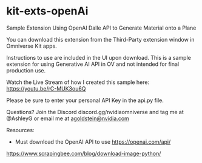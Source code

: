 # kit-exts-openAi
 Sample Extension Using OpenAI Dalle API to Generate Material onto a Plane

You can download this extension from the Third-Party extension window in Omniverse Kit apps. 

Instructions to use are included in the UI upon download.
This is a sample extension for using Generative AI API in OV and not intended for final production use. 

Watch the Live Stream of how I created this sample here:
https://youtu.be/rC-MUK3ou6Q

Please be sure to enter your personal API Key in the api.py file.

Questions? Join the Discord discord.gg/nvidiaomniverse and tag me at @AshleyG or email me at agoldstein@nvidia.com

Resources:
- Must download the OpenAI API to use
https://openai.com/api/


https://www.scrapingbee.com/blog/download-image-python/
